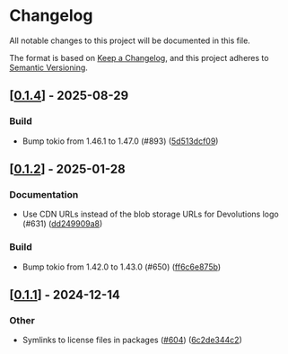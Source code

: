 # Changelog

All notable changes to this project will be documented in this file.

The format is based on [Keep a Changelog](https://keepachangelog.com/en/1.0.0/),
and this project adheres to [Semantic Versioning](https://semver.org/spec/v2.0.0.html).


## [[0.1.4](https://github.com/Devolutions/IronRDP/compare/ironrdp-tls-v0.1.3...ironrdp-tls-v0.1.4)] - 2025-08-29

### <!-- 7 -->Build

- Bump tokio from 1.46.1 to 1.47.0 (#893) ([5d513dcf09](https://github.com/Devolutions/IronRDP/commit/5d513dcf099505d4d52fe25884dc019590bc751e)) 

## [[0.1.2](https://github.com/Devolutions/IronRDP/compare/ironrdp-tls-v0.1.1...ironrdp-tls-v0.1.2)] - 2025-01-28

### <!-- 6 -->Documentation

- Use CDN URLs instead of the blob storage URLs for Devolutions logo (#631) ([dd249909a8](https://github.com/Devolutions/IronRDP/commit/dd249909a894004d4f728d30b3a4aa77a0f8193b)) 

### <!-- 7 -->Build

- Bump tokio from 1.42.0 to 1.43.0 (#650) ([ff6c6e875b](https://github.com/Devolutions/IronRDP/commit/ff6c6e875b4c2dce7ec109c3721739f86a808a31)) 

## [[0.1.1](https://github.com/Devolutions/IronRDP/compare/ironrdp-tls-v0.1.0...ironrdp-tls-v0.1.1)] - 2024-12-14

### Other

- Symlinks to license files in packages ([#604](https://github.com/Devolutions/IronRDP/pull/604)) ([6c2de344c2](https://github.com/Devolutions/IronRDP/commit/6c2de344c2dd93ce9621834e0497ed7c3bfaf91a)) 
